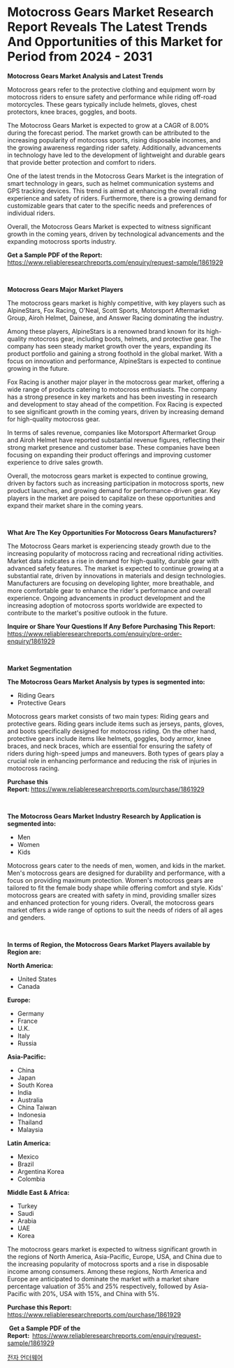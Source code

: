 <p><h1>Motocross Gears Market Research Report Reveals The Latest Trends And Opportunities of this Market for Period from 2024 - 2031</h1></p><p><strong>Motocross Gears Market Analysis and Latest Trends</strong></p>
<p><p>Motocross gears refer to the protective clothing and equipment worn by motocross riders to ensure safety and performance while riding off-road motorcycles. These gears typically include helmets, gloves, chest protectors, knee braces, goggles, and boots.</p><p>The Motocross Gears Market is expected to grow at a CAGR of 8.00% during the forecast period. The market growth can be attributed to the increasing popularity of motocross sports, rising disposable incomes, and the growing awareness regarding rider safety. Additionally, advancements in technology have led to the development of lightweight and durable gears that provide better protection and comfort to riders.</p><p>One of the latest trends in the Motocross Gears Market is the integration of smart technology in gears, such as helmet communication systems and GPS tracking devices. This trend is aimed at enhancing the overall riding experience and safety of riders. Furthermore, there is a growing demand for customizable gears that cater to the specific needs and preferences of individual riders.</p><p>Overall, the Motocross Gears Market is expected to witness significant growth in the coming years, driven by technological advancements and the expanding motocross sports industry.</p></p>
<p><strong>Get a Sample PDF of the Report:&nbsp;</strong> <a href="https://www.reliableresearchreports.com/enquiry/request-sample/1861929">https://www.reliableresearchreports.com/enquiry/request-sample/1861929</a></p>
<p>&nbsp;</p>
<p><strong>Motocross Gears Major Market Players</strong></p>
<p><p>The motocross gears market is highly competitive, with key players such as AlpineStars, Fox Racing, O'Neal, Scott Sports, Motorsport Aftermarket Group, Airoh Helmet, Dainese, and Answer Racing dominating the industry. </p><p>Among these players, AlpineStars is a renowned brand known for its high-quality motocross gear, including boots, helmets, and protective gear. The company has seen steady market growth over the years, expanding its product portfolio and gaining a strong foothold in the global market. With a focus on innovation and performance, AlpineStars is expected to continue growing in the future.</p><p>Fox Racing is another major player in the motocross gear market, offering a wide range of products catering to motocross enthusiasts. The company has a strong presence in key markets and has been investing in research and development to stay ahead of the competition. Fox Racing is expected to see significant growth in the coming years, driven by increasing demand for high-quality motocross gear.</p><p>In terms of sales revenue, companies like Motorsport Aftermarket Group and Airoh Helmet have reported substantial revenue figures, reflecting their strong market presence and customer base. These companies have been focusing on expanding their product offerings and improving customer experience to drive sales growth.</p><p>Overall, the motocross gears market is expected to continue growing, driven by factors such as increasing participation in motocross sports, new product launches, and growing demand for performance-driven gear. Key players in the market are poised to capitalize on these opportunities and expand their market share in the coming years.</p></p>
<p>&nbsp;</p>
<p><strong>What Are The Key Opportunities For Motocross Gears Manufacturers?</strong></p>
<p><p>The Motocross Gears market is experiencing steady growth due to the increasing popularity of motocross racing and recreational riding activities. Market data indicates a rise in demand for high-quality, durable gear with advanced safety features. The market is expected to continue growing at a substantial rate, driven by innovations in materials and design technologies. Manufacturers are focusing on developing lighter, more breathable, and more comfortable gear to enhance the rider's performance and overall experience. Ongoing advancements in product development and the increasing adoption of motocross sports worldwide are expected to contribute to the market's positive outlook in the future.</p></p>
<p><strong>Inquire or Share Your Questions If Any Before Purchasing This Report:</strong> <a href="https://www.reliableresearchreports.com/enquiry/pre-order-enquiry/1861929">https://www.reliableresearchreports.com/enquiry/pre-order-enquiry/1861929</a></p>
<p>&nbsp;</p>
<p><strong>Market Segmentation</strong></p>
<p><strong>The Motocross Gears Market Analysis by types is segmented into:</strong></p>
<p><ul><li>Riding Gears</li><li>Protective Gears</li></ul></p>
<p><p>Motocross gears market consists of two main types: Riding gears and protective gears. Riding gears include items such as jerseys, pants, gloves, and boots specifically designed for motocross riding. On the other hand, protective gears include items like helmets, goggles, body armor, knee braces, and neck braces, which are essential for ensuring the safety of riders during high-speed jumps and maneuvers. Both types of gears play a crucial role in enhancing performance and reducing the risk of injuries in motocross racing.</p></p>
<p><strong>Purchase this Report:&nbsp;</strong><a href="https://www.reliableresearchreports.com/purchase/1861929">https://www.reliableresearchreports.com/purchase/1861929</a></p>
<p>&nbsp;</p>
<p><strong>The Motocross Gears Market Industry Research by Application is segmented into:</strong></p>
<p><ul><li>Men</li><li>Women</li><li>Kids</li></ul></p>
<p><p>Motocross gears cater to the needs of men, women, and kids in the market. Men's motocross gears are designed for durability and performance, with a focus on providing maximum protection. Women's motocross gears are tailored to fit the female body shape while offering comfort and style. Kids' motocross gears are created with safety in mind, providing smaller sizes and enhanced protection for young riders. Overall, the motocross gears market offers a wide range of options to suit the needs of riders of all ages and genders.</p></p>
<p>&nbsp;</p>
<p><strong>In terms of Region, the Motocross Gears Market Players available by Region are:</strong></p>
<p>
    <p> <strong> North America: </strong>
        <ul>
            <li>United States</li>
            <li>Canada</li>
        </ul>
        </p> 
    <p> <strong> Europe: </strong>
        <ul>
            <li>Germany</li>
            <li>France</li>
            <li>U.K.</li>
            <li>Italy</li>
            <li>Russia</li>
        </ul>
        </p> 
    <p> <strong> Asia-Pacific: </strong>
        <ul>
            <li>China</li>
            <li>Japan</li>
            <li>South Korea</li>
            <li>India</li>
            <li>Australia</li>
            <li>China Taiwan</li>
            <li>Indonesia</li>
            <li>Thailand</li>
            <li>Malaysia</li>
        </ul>
        </p> 
    <p> <strong> Latin America: </strong>
        <ul>
            <li>Mexico</li>
            <li>Brazil</li>
            <li>Argentina Korea</li>
            <li>Colombia</li>
        </ul>
        </p> 
    <p> <strong> Middle East & Africa: </strong>
        <ul>
            <li>Turkey</li>
            <li>Saudi</li>
            <li>Arabia</li>
            <li>UAE</li>
            <li>Korea</li>
        </ul>
    </p>
    </p>
<p><p>The motocross gears market is expected to witness significant growth in the regions of North America, Asia-Pacific, Europe, USA, and China due to the increasing popularity of motocross sports and a rise in disposable income among consumers. Among these regions, North America and Europe are anticipated to dominate the market with a market share percentage valuation of 35% and 25% respectively, followed by Asia-Pacific with 20%, USA with 15%, and China with 5%.</p></p>
<p><strong>Purchase this Report: </strong><a href="https://www.reliableresearchreports.com/purchase/1861929">https://www.reliableresearchreports.com/purchase/1861929</a></p>
<p>&nbsp;<strong>Get a Sample PDF of the Report:&nbsp;&nbsp;</strong><a href="https://www.reliableresearchreports.com/enquiry/request-sample/1861929">https://www.reliableresearchreports.com/enquiry/request-sample/1861929</a></p>
<p><strong></strong></p>
<p><p><a href="https://github.com/oajzkywllm460/Market-Research-Report-List-1/blob/main/96965032546.md">전자 언더웨어</a></p></p>